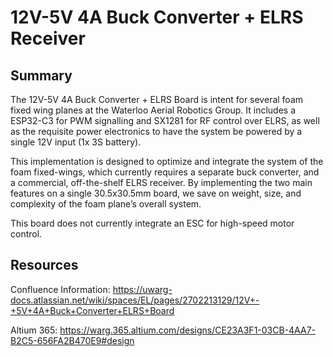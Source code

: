 # 12V-5V 4A Buck Converter + ELRS Receiver
## Summary
The 12V-5V 4A Buck Converter + ELRS Board is intent for several foam fixed wing planes at the Waterloo Aerial Robotics Group. It includes a ESP32-C3 for PWM signalling and SX1281 for RF control over ELRS, as well as the requisite power electronics to have the system be powered by a single 12V input (1x 3S battery).

This implementation is designed to optimize and integrate the system of the foam fixed-wings, which currently requires a separate buck converter, and a commercial, off-the-shelf ELRS receiver. By implementing the two main features on a single 30.5x30.5mm board, we save on weight, size, and complexity of the foam plane’s overall system.

This board does not currently integrate an ESC for high-speed motor control.

## Resources
Confluence Information: https://uwarg-docs.atlassian.net/wiki/spaces/EL/pages/2702213129/12V+-+5V+4A+Buck+Converter+ELRS+Board

Altium 365: https://warg.365.altium.com/designs/CE23A3F1-03CB-4AA7-B2C5-656FA2B470E9#design